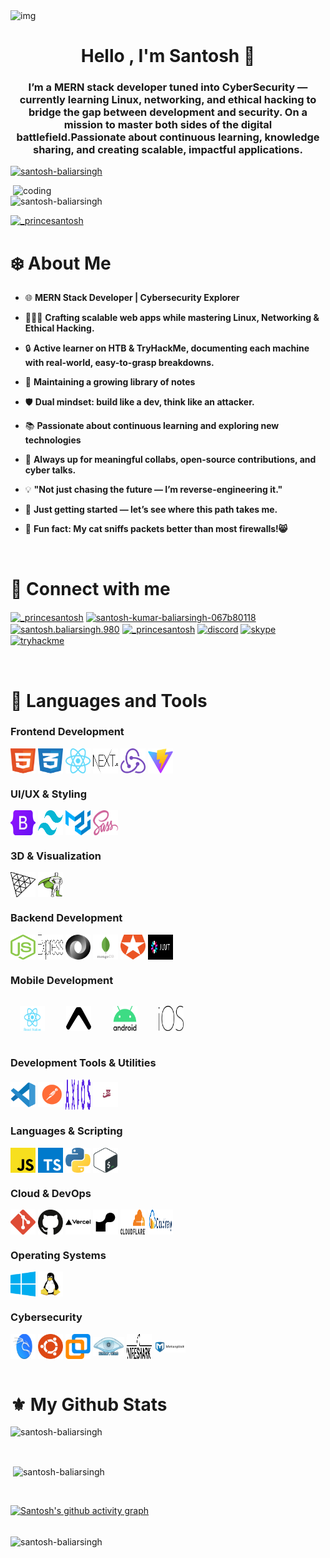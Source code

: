 
<!-- markdownlint-disable MD033 -->
<!-- markdownlint-disable MD041 -->

<img alt="img" src="https://github.com/user-attachments/assets/f6df314f-6e02-4f75-9ece-459badc3f505" >

<h1 align="center">Hello , I'm Santosh 👋</h1>
<h3 align="center">I’m a MERN stack developer tuned into CyberSecurity — currently learning Linux, networking, and ethical hacking to bridge the gap between development and security. On a mission to master both sides of the digital battlefield.Passionate about continuous learning, knowledge sharing, and creating scalable, impactful applications.</h3>

<p align="left"> <a href="https://github.com/ryo-ma/github-profile-trophy"><img src="https://github-profile-trophy.vercel.app/?username=santosh-baliarsingh" alt="santosh-baliarsingh" /></a> </p>

<img align="right" alt="coding" width="500" src="https://lyshtechnology.com/admin/assets/img/animation_images/developer.gif"/>

<p align="left"> <img src="https://komarev.com/ghpvc/?username=santosh-baliarsingh&label=Profile%20views&color=0e75b6&style=flat" alt="santosh-baliarsingh" /> </p>

<p align="left"> <a href="https://twitter.com/_princesantosh" target="blank"><img src="https://img.shields.io/twitter/follow/_princesantosh?logo=twitter&style=for-the-badge" alt="_princesantosh" /></a> </p>
<h1> ❄️ About Me</h1>

- 🌐 **MERN Stack Developer | Cybersecurity Explorer**
  
- 🧑🏻‍💻 **Crafting scalable web apps while mastering Linux, Networking & Ethical Hacking.**
  
- 🔒 **Active learner on HTB & TryHackMe, documenting each machine with real-world, easy-to-grasp breakdowns.**
  
- 📖 **Maintaining a growing library of notes**

- 🛡️ **Dual mindset: build like a dev, think like an attacker.**

- 📚 **Passionate about continuous learning and exploring new technologies**

- 🤝 **Always up for meaningful collabs, open-source contributions, and cyber talks.**
  
- 💡 **"Not just chasing the future — I’m reverse-engineering it."**
  
- 🐺 **Just getting started — let’s see where this path takes me.**

- 🎉 **Fun fact: My cat sniffs packets better than most firewalls!😸**

<br/>
<h1 align="left">🍁 Connect with me</h3>
<div>
<p align="left">
<a href="https://twitter.com/_princesantosh" target="blank"><img align="center" src="https://img.icons8.com/ios-filled/50/twitterx--v1.png" alt="_princesantosh" width="40" height="40" /></a>
<a href="https://linkedin.com/in/santosh-kumar-baliarsingh-067b80118" target="blank"><img align="center" src="https://raw.githubusercontent.com/rahuldkjain/github-profile-readme-generator/master/src/images/icons/Social/linked-in-alt.svg" alt="santosh-kumar-baliarsingh-067b80118" height="30" width="40" /></a>
<a href="https://fb.com/santosh.baliarsingh.980" target="blank"><img align="center" src="https://raw.githubusercontent.com/rahuldkjain/github-profile-readme-generator/master/src/images/icons/Social/facebook.svg" alt="santosh.baliarsingh.980" height="30" width="40" /></a>
<a href="https://instagram.com/_princesantosh" target="blank"><img align="center" src="https://raw.githubusercontent.com/rahuldkjain/github-profile-readme-generator/master/src/images/icons/Social/instagram.svg" alt="_princesantosh" height="30" width="40" /></a>
<a href="https://discordapp.com/users/729731548605317230" target="blank"><img alt="discord" align="center" src="https://img.icons8.com/3d-fluency/94/discord-logo.png" height="40" width="40"/></a>  
<a href="https://join.skype.com/invite/wkeAsW77iHaD" target="blank"><img alt="skype" align="center" src="https://img.icons8.com/fluency/48/skype.png" height="40" width="40"/></a>
<a href="https://tryhackme.com/p/AlphaWolfSec" target="blank" alt="AlphaWolfSec"><img alt="tryhackme" align="center" src="https://assets.streamlinehq.com/image/private/w_300,h_300,ar_1/f_auto/v1/icons/logos/tryhackme-vpbxyth62mbot3imfcpb08.png/tryhackme-anodupj9mqt3ekhc90qmo9.png?_a=DATAdtAAZAA0" height="40" width="40"/></a>

</p>
</div>
<br/>

<h1 align="left">🔱 Languages and Tools</h1>

### Frontend Development

<div align="left">
<img src="assets/html.svg" alt="HTML5" width="40" height="40" align="center"/>
<img src="assets/css.svg" alt="CSS3" width="40" height="40" align="center"/>
<img src="assets/React-icon.svg.png" alt="React" width="40" height="40" align="center"/>
<img src="assets/nextjs.svg" alt="Next.js" width="40" height="40" align="center"/>
<img src="assets/redux.svg" alt="Redux" width="40" height="40" align="center"/>
<img src="assets/vitejs.svg" alt="Vite" width="40" height="40" align="center"/>
</div>

### UI/UX & Styling

<div align="left">
<img src="assets/Bootstrap.svg.png" alt="Bootstrap" width="40" height="40" align="center"/>
<img src="assets/tailwind-css.svg" alt="Tailwind CSS" width="40" height="40" align="center"/>
<img src="assets/material-ui.svg" alt="Material-UI" width="40" height="40" align="center""/>
<img src="assets/sass.svg" alt="Sass" width="40" height="40" align="center"/>
</div>

### 3D & Visualization
<div align="left">
<img src="assets/threejs.svg" alt="Three.js" width="40" height="40" align="center"/>
<img src="assets/gsap.svg" alt="GSAP" width="40" height="40" align="center"/>
</div>

### Backend Development

<div align="left">
<img src="assets/nodejs-icon.svg" alt="Node.js" width="40" height="40" align="center"/>
<img src="assets/express.svg" alt="Express.js" width="40" height="40" align="center"/>
<img src="assets/json.svg" alt="Json" width="40" height="40" align="center"/>
<img src="assets/mongodb-icon.svg" alt="MongoDB" width="40" height="40" align="center"/>
<img src="assets/auth0.svg" alt="Auth0" width="40" height="40" align="center"/>
<img src="assets/jwtio.svg" alt="JWT" width="40" height="40" align="center"/>
</div>

### Mobile Development

<div align="left">
<img src="assets/react-native.svg" alt="React Native" width="40" height="40" style="margin: 10px; padding: 5px; display: inline-block;"/>
<img src="assets/expo.svg" alt="Expo" width="40" height="40" style="margin: 10px; padding: 5px; display: inline-block;"/>
<img src="assets/android.svg" alt="Android" width="40" height="40" style="margin: 10px; padding: 5px; display: inline-block;"/>
<img src="assets/apple-ios.svg" alt="Android" width="40" height="40" style="margin: 10px; padding: 5px; display: inline-block;"/>
</div>

### Development Tools & Utilities

<div align="left">
<img src="assets/visual-studio-code.svg" alt="VS Code" width="40" height="40" align="center"/>
<img src="assets/postman.svg" alt="Postman" width="40" height="40" align="center"/>
<img src="assets/axios.svg" alt="Axios" width="40" height="50" align="center"/>
<img src="assets/jest.svg" alt="Jest" width="40" height="40" align="center"/>
</div>

### Languages & Scripting

<div align="left">
<img src="assets/javascript.svg" alt="JavaScript" width="40" height="40" align="center"/>
<img src="assets/typescript.svg" alt="TypeScript" width="40" height="40" align="center"/>
<img src="assets/python.svg" alt="Python" width="40" height="40" align="center"/>
<img src="assets/bash.svg" alt="Bash" width="40" height="40" align="center"/>
</div>

### Cloud & DevOps

<div align="left">
<img src="assets/git.svg" alt="Git" width="40" height="40" align="center"/>
<img src="assets/github.svg" alt="GitHub" width="40" height="40" align="center""/>
<img src="assets/vercel.svg" alt="Vercel" width="40" height="40" align="center"/>
<img src="assets/rnd.svg" alt="Render" width="40" height="40" align="center"/>
<img src="assets/cloudflare.svg" alt="Cloudflare" width="40" height="40" align="center"/>
<img src="assets/cloudinary.svg" alt="Cloudinary" width="40" height="40" align="center"/>
</div>

### Operating Systems

<div align="left">
<img src="assets/microsoft-windows.svg" alt="Windows" width="40" height="40" align="center"/>
<img src="assets/linux.svg" alt="Linux" width="40" height="40" align="center"/>
</div>

### Cybersecurity

<div align="left">
<img src="assets/kali.svg" alt="Kali Linux" width="40" height="40" align="center"/>
<img src="assets/ubuntu.svg" alt="Ubuntu" width="40" height="40" align="center"/>
<img src="assets/vmware.svg" alt="VMware" width="40" height="40" align="center"/>
<img src="assets/nmap.png" alt="Nmap" width="50" height="30" align="center"/>
<img src="assets/wireshark.svg" alt="Wireshark" width="40" height="40" align="center"/>
<img src="assets/Metasploit.svg.png" alt="Metasploit" width="50" height="20" align="center"/>
</div>

<br/>
<h1>⚜️ My Github Stats</h1>
<div>
<p><img src="https://github-readme-stats.vercel.app/api/top-langs?username=santosh-baliarsingh&show_icons=true&locale=en&layout=compact" alt="santosh-baliarsingh" /></p>
</div>
<br/>
<p>&nbsp;<img align="center" src="https://github-readme-stats.vercel.app/api?username=santosh-baliarsingh&show_icons=true&locale=en" alt="santosh-baliarsingh" /></p>
<br/>

[![Santosh's github activity graph](https://github-readme-activity-graph.vercel.app/graph?username=Santosh-Baliarsingh&theme=react-dark)](https://github.com/Santosh-Baliarsingh/github-readme-activity-graph)

<br/>
<img align="center" src="https://streak-stats.demolab.com?user=Santosh-Baliarsingh" alt="santosh-baliarsingh"/>
